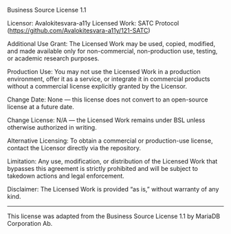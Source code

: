
Business Source License 1.1

Licensor: Avalokitesvara-a11y
Licensed Work: SATC Protocol (https://github.com/Avalokitesvara-a11y/121-SATC)

Additional Use Grant:
The Licensed Work may be used, copied, modified, and made available only for non-commercial, non-production use, testing, or academic research purposes.

Production Use:
You may not use the Licensed Work in a production environment, offer it as a service, or integrate it in commercial products without a commercial license explicitly granted by the Licensor.

Change Date:
None — this license does not convert to an open-source license at a future date.

Change License:
N/A — the Licensed Work remains under BSL unless otherwise authorized in writing.

Alternative Licensing:
To obtain a commercial or production-use license, contact the Licensor directly via the repository.

Limitation:
Any use, modification, or distribution of the Licensed Work that bypasses this agreement is strictly prohibited and will be subject to takedown actions and legal enforcement.

Disclaimer:
The Licensed Work is provided “as is,” without warranty of any kind.

---

This license was adapted from the Business Source License 1.1 by MariaDB Corporation Ab.
